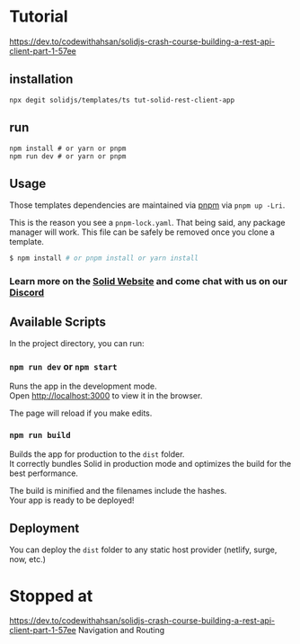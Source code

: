 # Tutorial
https://dev.to/codewithahsan/solidjs-crash-course-building-a-rest-api-client-part-1-57ee

## installation
`npx degit solidjs/templates/ts tut-solid-rest-client-app`

## run
```
npm install # or yarn or pnpm
npm run dev # or yarn or pnpm
```
## Usage

Those templates dependencies are maintained via [pnpm](https://pnpm.io) via `pnpm up -Lri`.

This is the reason you see a `pnpm-lock.yaml`. That being said, any package manager will work. This file can be safely be removed once you clone a template.

```bash
$ npm install # or pnpm install or yarn install
```

### Learn more on the [Solid Website](https://solidjs.com) and come chat with us on our [Discord](https://discord.com/invite/solidjs)

## Available Scripts

In the project directory, you can run:

### `npm run dev` or `npm start`

Runs the app in the development mode.<br>
Open [http://localhost:3000](http://localhost:3000) to view it in the browser.

The page will reload if you make edits.<br>

### `npm run build`

Builds the app for production to the `dist` folder.<br>
It correctly bundles Solid in production mode and optimizes the build for the best performance.

The build is minified and the filenames include the hashes.<br>
Your app is ready to be deployed!

## Deployment

You can deploy the `dist` folder to any static host provider (netlify, surge, now, etc.)

# Stopped at
https://dev.to/codewithahsan/solidjs-crash-course-building-a-rest-api-client-part-1-57ee
Navigation and Routing